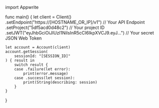 import Appwrite

func main() {
    let client = Client()
      .setEndpoint("https://[HOSTNAME_OR_IP]/v1") // Your API Endpoint
      .setProject("5df5acd0d48c2") // Your project ID
      .setJWT("eyJhbGciOiJIUzI1NiIsInR5cCI6IkpXVCJ9.eyJ...") // Your secret JSON Web Token

    let account = Account(client)
    account.getSession(
        sessionId: "[SESSION_ID]"
    ) { result in
        switch result {
        case .failure(let error):
            print(error.message)
        case .success(let session):
            print(String(describing: session)
        }
    }
}

